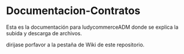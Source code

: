 # Documentacion-Contratos
Esta es la documentación para ludycommerceADM donde se explica la subida y descarga de archivos.

dirijase porfavor a la pestaña de Wiki de este repositorio.
